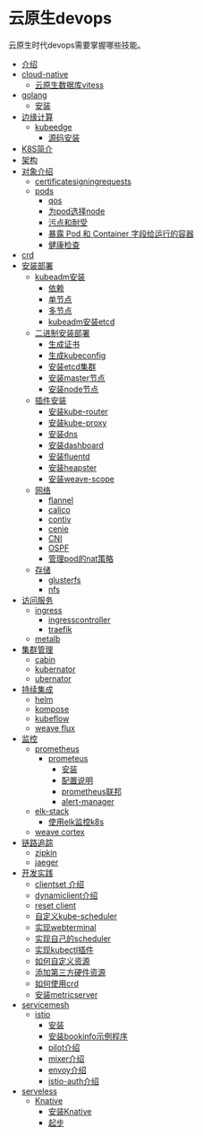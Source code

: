 # 云原生devops

云原生时代devops需要掌握哪些技能。

* [介绍](README.md)
* [cloud-native]()
  * [云原生数据库vitess](./cloudnative/cloud-native-vitess.md)
* [golang]()
   * [安装](golang/install.md)
* [边缘计算](edge-computing/readme.md)
   * [kubeedge](edge-computing/kubeedge/readme.md)
     * [源码安装](edge-computing/kubeedge/install/sourcecode.md)
* [K8S简介](introduce/introduce-k8s.md)
* [架构](architecture/README.md)
* [对象介绍](object/README.md)
    * [certificatesigningrequests](object/certificatesigningrequests/README.md)
    * [pods](object/pods/README.md)
      * [qos](object/pods/pods-qos.md)
      * [为pod选择node](object/pods/pod-affinity.md)
      * [污点和耐受](object/pods/pod-taint-and-toleration.md)
      * [暴露 Pod 和 Container 字段给运行的容器](object/pods/pod-download-api.md)
      * [健康检查](object/pods/pod-health-check-and-lifecycle.md)
* [crd](object/custom-resource-definitions.md)  
* [安装部署](install/binary-install/README.md)
    * [kubeadm安装]()
        * [依赖](install/kubeadm-install/README.md)
        * [单节点](install/kubeadm-install/single-control-plane.md)
        * [多节点](install/kubeadm-install/multi-control-plane.md)
        * [kubeadm安装etcd](install/kubeadm-install/install-etcd-with-kubeadm.md)
    * [二进制安装部署](install/binary-install/get-binary.md)
        * [生成证书](install/binary-install/gencerts.md)
        * [生成kubeconfig](install/binary-install/genkubeconfig.md)
        * [安装etcd集群](install/binary-install/install-etcd.md)
        * [安装master节点](install/binary-install/install-master.md)
        * [安装node节点](install/binary-install/install-node.md)
    * [插件安装]()
        * [安装kube-router](install/addons/install-kube-router.md)
        * [安装kube-proxy](install/addons/install-kube-proxy.md)
        * [安装dns](install/addons/install-kube-dns.md)
        * [安装dashboard](install/addons/install-dashboard.md)
        * [安装fluentd](install/addons/install-fluentd-es.md)
        * [安装heapster](install/addons/install-heapster-influxdb-grafana.md)
        * [安装weave-scope](install/addons/weave-scope.md)
    * [网络](network/README.md)
        * [flannel](network/flanneld.md)
        * [calico](network/calico.md)
        * [contiv](network/contiv.md)
        * [cenie](network/CNI-cenie.md)
        * [CNI](network/CNI.md)
        * [OSPF](network/ospf.md)
        * [管理pod的nat策略](network/管理pod的nat策略.md)
    * [存储](storage/README.md)
        * [glusterfs](storage/gluster-storage.md)
        * [nfs](storage/nfs-strorage.md)
* [访问服务]()
    * [ingress](access-svc/ingress/README.md)     
        * [ingresscontroller](access-svc/ingress/nginx/nginx-ingress-controller.md)     
        * [traefik](access-svc/ingress/traefik/traefik-ingress.md)   
    * [metalb](access-svc/metalb%20-%20本地集群实现LoadBalancer.md)
* [集群管理]()
    * [cabin](./cluster-mgr/cabin.md)
    * [kubernator](./cluster-mgr/kubernator.md)
    * [ubernator](./cluster-mgr/ubernator.md)
* [持续集成](CI/README.md)
    * [helm](CI/helm/README.md)
    * [kompose](CI/kompose/README.md)
    * [kubeflow](CI/kubeflow/README.md)
    * [weave flux](CI/Weave%20Flux/README.md)
* [监控]()
    * [prometheus]()
        * [prometeus](monitoring/prometheus/README.md)
            * [安装](monitoring/prometheus/install-prometheus.md)
            * [配置说明](monitoring/prometheus/prometheus.md)
            * [prometheus联邦](monitoring/prometheus/prometheus-federation.md)
            * [alert-manager](monitoring/prometheus/config-alertmgr.md)
    * [elk-stack]()
        * [使用elk监控k8s](monitoring/elkstack/use-elastic-stack-monito-k8s.md)
    * [weave cortex](monitoring/Weave%20Cortex/README.md)
* [链路追踪](tracing/README.md)
  * [zipkin](tracing/zipkin/install.md)
  * [jaeger](tracing/jaeger/get-start.md)
* [开发实践](develop/README.md)
    * [clientset 介绍](develop/develop-clientset.md)
    * [dynamiclient介绍](develop/develop-dynamiclient.md)
    * [reset client](develop/develop-restclient.md)
    * [自定义kube-scheduler](develop/self-develop-scheduler.md)
    * [实现webterminal](develop/develop-web-terminal.md)    
    * [实现自己的scheduler](develop/自定义k8s存储插件.md) 
    * [实现kubectl插件](develop/自定义kubectl插件.md)
    * [如何自定义资源](develop/deploy-custom-resources.md)
    * [添加第三方硬件资源](develop/how-to-add-device.md)
    * [如何使用crd](develop/how-to-use-crd.md)
    * [安装metricserver](develop/install-metric-server.md)
* [servicemesh](servicemesh/README.md)
    * [istio](servicemesh/istio/README.md)
        * [安装](servicemesh/istio/install.md)
        * [安装bookinfo示例程序](servicemesh/istio/example-bookinfo.md)
        * [pilot介绍](servicemesh/istio/pilot.md)
        * [mixer介绍](servicemesh/istio/mixer.md)
        * [envoy介绍](servicemesh/istio/envoy.md)
        * [istio-auth介绍](servicemesh/istio/istio-auth.md)
* [serveless](serverless/README.md)
    * [Knative](serverless/knative/README.md)
        * [安装Knative](serverless/knative/install.md)
        * [起步](serverless/knative/getstart.md)